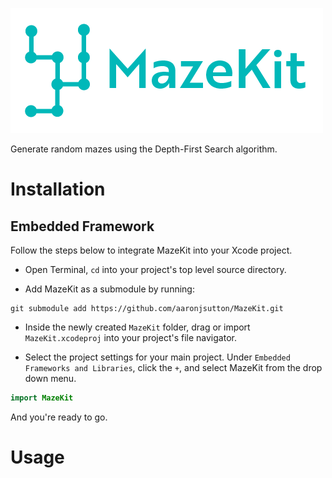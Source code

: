 ![MazeKit](https://raw.githubusercontent.com/aaronjsutton/MazeKit/travis/MazeKit/Media.xcassets/Text.imageset/Text%402x.png?token=AKeWfwaL09Hk84pu8UXTSWD1f8Z3dt_Tks5bOWxiwA%3D%3D)

Generate random mazes using the Depth-First Search algorithm. 

# Installation

## Embedded Framework

Follow the steps below to integrate MazeKit into your Xcode project. 

* Open Terminal, `cd` into your project's top level source directory. 

* Add MazeKit as a submodule by running: 

```
git submodule add https://github.com/aaronjsutton/MazeKit.git
```

* Inside the newly created `MazeKit` folder, drag or import `MazeKit.xcodeproj` into your project's file navigator. 

* Select the project settings for your main project. Under `Embedded Frameworks and Libraries`, click the `+`, and select MazeKit from the drop down menu. 

```swift
import MazeKit
```
And you're ready to go.

# Usage

